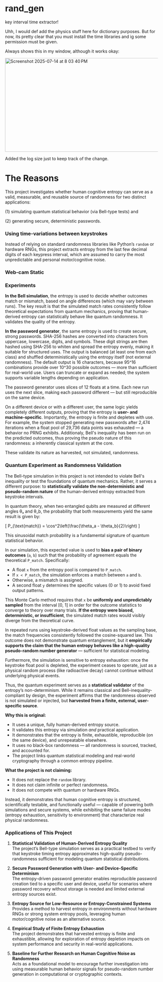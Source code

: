 # rand_gen
key interval time extractor!

Uhh, I would def add the physics stuff here for dictionary purposes.
But for now, its pretty clear that you must install the time libraries and ig some permission must be given. 

Always shows this in my window, although it works okay:


<img width="563" height="308" alt="Screenshot 2025-07-14 at 8 03 40 PM" src="https://github.com/user-attachments/assets/26a8f3f7-c6ad-487e-b705-4b406ad30b6c" />

Added the log size just to keep track of the change. 




# The Reasons
This project investigates whether human cognitive entropy can serve as a valid, measurable, and reusable source of randomness for two distinct applications: 

(1) simulating quantum statistical behavior (via Bell-type tests) and 

(2) generating secure, deterministic passwords.

### Using time-variations between keystrokes

Instead of relying on standard randomness libraries like Python’s `random` or hardware RNGs, this project extracts entropy from the last few decimal digits of each keypress interval, which are assumed to carry the most unpredictable and personal motor/cognitive noise. 

### Web-cam Static

### Experiments
**In the Bell simulation**, the entropy is used to decide whether outcomes match or mismatch, based on angle differences (which may vary between runs). The key result is that the simulated match rates consistently follow theoretical expectations from quantum mechanics, proving that human-derived entropy can statistically behave like quantum randomness. It validates the quality of the entropy.

**In the password generator**, the same entropy is used to create secure, strong passwords. SHA-256 hashes are converted into characters from uppercase, lowercase, digits, and symbols. These digit strings are then hashed using SHA-256 to whiten and spread the entropy evenly, making it suitable for structured uses. The output is balanced (at least one from each class) and shuffled deterministically using the entropy itself (not external randomness). The default output is 16 characters, because 95^16 combinations provide over 10^30 possible outcomes — more than sufficient for real-world use. Users can truncate or expand as needed; the system supports variable lengths depending on application.

The password generator uses slices of 12 floats at a time. Each new run uses the next slice, making each password different — but still reproducible on the same device. 

On a different device or with a different user, the same logic yields completely different outputs, proving that the entropy is **user- and machine-specific**. Importantly, the entropy is finite and depletes with use. For example, the system stopped generating new passwords after 2,474 iterations when a float pool of 29,736 data points was exhausted — a behavior no PRNG exhibits. Additionaly, Bell's inequality has been run on the predicted outcomes, thus proving the pseudo nature of this randomness: a inherently classical system at the core.


These validate its nature as harvested, not simulated, randomness.

### Quantum Experiment as Randomness Validation

The Bell-type simulation in this project is not intended to violate Bell's inequality or test the foundations of quantum mechanics. Rather, it serves a different purpose: to **statistically validate the non-deterministic and pseudo-random nature** of the human-derived entropy extracted from keystroke intervals.

In quantum theory, when two entangled qubits are measured at different angles θₐ and θ_b, the probability that both measurements yield the same result is given by:

\[
P_{\text{match}} = \cos^2\left(\frac{\theta_a - \theta_b}{2}\right)
\]

This sinusoidal match probability is a fundamental signature of quantum statistical behavior.

In our simulation, this expected value is used to **bias a pair of binary outcomes** (`a`, `b`) such that the probability of agreement equals the theoretical `P_match`. Specifically:
- A float `x` from the entropy pool is compared to `P_match`.
- If `x < P_match`, the simulation enforces a match between `a` and `b`.
- Otherwise, a mismatch is assigned.
- A second float `y` determines the specific values (0 or 1) to avoid fixed output patterns.

This Monte Carlo method requires that `x` be **uniformly and unpredictably sampled** from the interval [0, 1] in order for the outcome statistics to converge to theory over many trials. **If the entropy were biased, deterministic, or insufficient**, the simulated match rates would visibly diverge from the theoretical curve.

In repeated runs using keystroke-derived float values as the sampling base, the match frequencies consistently followed the cosine-squared law. This outcome does not demonstrate quantum entanglement, but it **empirically supports the claim that the human entropy behaves like a high-quality pseudo-random number generator** — sufficient for statistical modeling.

Furthermore, the simulation is sensitive to entropy exhaustion: once the keystroke float pool is depleted, the experiment ceases to operate, just as a physical random process (like radioactive decay) cannot continue without underlying physical events.

Thus, the quantum experiment serves as a **statistical validator** of the entropy’s non-determinism. While it remains classical and Bell-inequality-compliant by design, the experiment affirms that the randomness observed is not simulated or injected, but **harvested from a finite, external, user-specific source**.

**Why this is original:**

* It uses a unique, fully human-derived entropy source.
* It validates this entropy via simulation *and* practical application.
* It demonstrates that the entropy is finite, exhaustible, reproducible (on the same device), and unrepeatable elsewhere.
* It uses no black-box randomness — all randomness is sourced, tracked, and accounted for.
* The project links quantum statistical modeling and real-world cryptography through a common entropy pipeline.

**What the project is not claiming:**

* It does not replace the `random` library.
* It does not claim infinite or perfect randomness.
* It does not compete with quantum or hardware RNGs.

Instead, it demonstrates that human cognitive entropy is structured, scientifically testable, and functionally useful — capable of powering both simulations and secure systems, while exhibiting the same failure modes (entropy exhaustion, sensitivity to environment) that characterize real physical randomness.

### Applications of This Project

1. **Statistical Validation of Human-Derived Entropy Quality**  
   The project’s Bell-type simulation serves as a practical testbed to verify that keystroke timing entropy approximates high-quality pseudo-randomness sufficient for modeling quantum statistical distributions.

2. **Secure Password Generation with User- and Device-Specific Determinism**  
   The entropy-driven password generator enables reproducible password creation tied to a specific user and device, useful for scenarios where password recovery without storage is needed and limited external entropy sources exist.

3. **Entropy Source for Low-Resource or Entropy-Constrained Systems**  
   Provides a method to harvest entropy in environments without hardware RNGs or strong system entropy pools, leveraging human motor/cognitive noise as an alternative source.

4. **Empirical Study of Finite Entropy Exhaustion**  
   The project demonstrates that harvested entropy is finite and exhaustible, allowing for exploration of entropy depletion impacts on system performance and security in real-world applications.

5. **Baseline for Further Research on Human Cognitive Noise as Randomness**  
   Acts as a foundational model to encourage further investigation into using measurable human behavior signals for pseudo-random number generation in computational or cryptographic contexts.
